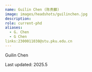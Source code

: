```yaml
---
name: Guilin Chen (陈贵麟)
image: images/headshots/guilinchen.jpg
description:
role: current-phd
aliases:
  - G. Chen
  - G Chen
links:2300011038@stu.pku.edu.cn
---
```

Guilin Chen

Last updated: 2025.5
